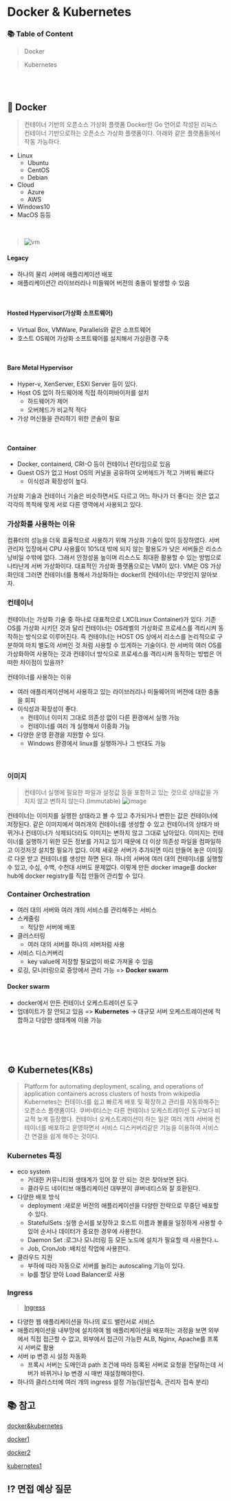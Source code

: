 # Docker & Kubernetes

### 📚 Table of Content
> Docker

> Kubernetes

<br><br>

## 🐳 Docker
> 컨테이너 기반의 오픈소스 가상화 플랫폼
Docker란 Go 언어로 작성된 리눅스 컨테이너 기반으로하는 오픈소스 가상화 플랫폼이다. 
아래와 같은 플랫폼들에서 작동 가능하다.
- Linux
    - Ubuntu
    - CentOS
    - Debian
- Cloud
    - Azure
    - AWS
- Windows10
- MacOS
등등

<br>

> ![vm](img/dockerAndKubernetes/vm.png)

#### Legacy
- 하나의 물리 서버에 애플리케이션 배포
- 애플리케이션간 라이브러리나 미들웨어 버전의 충돌이 발생할 수 있음
<br>

#### Hosted Hypervisor(가상화 소프트웨어)
- Virtual Box, VMWare, Parallels와 같은 소프트웨어
- 호스트 OS웨어 가상화 소프트웨어를 설치해서 가상환경 구축
<br>

#### Bare Metal Hypervisor
- Hyper-v, XenServer, ESXI Server 등이 있다.
- Host OS 없이 하드웨어에 직접 하이퍼바이저를 설치
    - 하드웨어가 제어
    - 오버헤드가 비교적 적다
- 가상 머신들을 관리하기 위한 콘솔이 필요
<br>

#### Container
- Docker, containerd, CRI-O 등이 컨테이너 런타임으로 있음
- Guest OS가 없고 Host OS의 커널을 공유하여 오버헤드가 적고 가벼워 빠르다
    - 이식성과 확장성이 높다.

가상화 기술과 컨테이너 기술은 비슷하면서도 다르고 어느 하나가 더 좋다는 것은 없고 각각의 목적에 맞게 서로 다른 영역에서 사용되고 있다.
<br>

### 가상화를 사용하는 이유
컴퓨터의 성능을 더욱 효율적으로 사용하기 위해 가상화 기술이 많이 등장하였다. 서버 관리자 입장에서 CPU 사용률이 10%대 밖에 되지 않는 활용도가 낮은 서버들은 리소스 낭비일 수밖에 없다. 그래서 안정성을 높이며 리소스도 최대환 활용할 수 있는 방법으로 나타난게 서버 가상화이다. 대표적인 가상화 플랫폼으로는 VM이 있다. VM은 OS 가상화인데 그러면 컨테이너를 통해서 가상화하는 docker의 컨테이너는 무엇인지 알아보자.

### 컨테이너
컨테이너는 가상화 기술 중 하나로 대표적으로 LXC(Linux Container)가 있다. 기존 OS를 가상화 시키던 것과 달리 컨테이너는 OS레벨의 가상화로 프로세스를 격리시켜 동작하는 방식으로 이루어진다. 즉 컨테이너는 HOST OS 상에서 리소스를 논리적으로 구분하여 마치 별도의 서버인 것 처럼 사용할 수 있게하는 기술이다.
한 서버의 여러 OS를 가상화하여 사용하는 것과 컨테이너 방식으로 프로세스를 격리시켜 동작하는 방법은 어떠한 차이점이 있을까?

컨테이너를 사용하는 이유
- 여러 애플리케이션에서 사용하고 있는 라이브러리나 미들웨어의 버전에 대한 충돌을 회피
- 이식성과 확장성이 좋다.
    - 컨테이너 이미지 그대로 의존성 없이 다른 환경에서 실행 가능
    - 컨테이너를 여러 개 실행해서 이중화 가능
- 다양한 운영 환경을 지원할 수 있다.
    - Windows 환경에서 linux를 실행하거나 그 반대도 가능
<br>

### 이미지
> 컨테이너 실행에 필요한 파일과 설정값 등을 포함하고 있는 것으로 상태값을 가지지 않고 변하지 않는다.(Immutable)
> ![image](img/dockerAndKubernetes/dockerIm.png)

컨테이너는 이미지를 실행한 상태라고 볼 수 있고 추가되거나 변한는 값은 컨테이너에 저장된다. 같은 이미지에서 여러개의 컨테이너를 생성할 수 있고 컨테이너의 상태가 바뀌거나 컨테이너가 삭제되더라도 이미지는 변하지 않고 그대로 남아있다.
이미지는 컨테이너를 실행하기 위한 모든 정보를 가지고 있기 때문에 더 이상 의존성 파일을 컴파일하고 이것저것 설치할 필요가 없다. 이제 새로운 서버가 추가되면 미리 만들어 놓은 이미질르 다운 받고 컨테이너를 생성만 하면 된다.
하나의 서버에 여러 대의 컨테이너를 실행할 수 있고, 수십, 수백, 수천대 서버도 문제없다.
이렇게 만든 docker image를 docker hub에 docker registry를 직접 만들어 관리할 수 있다.

### Container Orchestration
- 여러 대의 서버와 여러 개의 서비스를 관리해주는 서비스
- 스케줄링
    - 적당한 서버에 배포
- 클러스터링
    - 여러 대의 서버를 하나의 서버처럼 사용
- 서비스 디스커버리
    - key value에 저장할 필요없이 바로 가져올 수 있음
- 로깅, 모니터링으로 중앙에서 관리 가능
=> __Docker swarm__
#### Docker swarm
- docker에서 만든 컨테이너 오케스트레이션 도구
- 업데이트가 잘 안되고 있음
=> __Kubernetes__ -> 대규모 서버 오케스트레이션에 적합하고 다양한 생태계에 이용 가능

<br><br><br>

## ⚙️ Kubernetes(K8s)
> Platform for automating deployment, scaling, and operations of application containers across clusters of hosts from wikipedia
> Kubernetes는 컨테이너를 쉽고 빠르게 배포 및 확장하고 관리를 자동화해주는 오픈소스 플랫폼이다.
쿠버네티스는 다른 컨테이너 오케스트레이션 도구보다 비교적 늦게 등장했다. 컨테이너 오케스트레이션이 하는 일은 여러 개의 서버에 컨테이너를 배포하고 운영하면서 서비스 디스커버리같은 기능을 이용하여 서비스 간 연결을 쉽게 해주는 것이다. 

### Kubernetes 특징
- eco system
    - 거대한 커뮤니티와 생태계가 있어 잘 안 되는 것은 찾아보면 된다.
    - 클라우드 네이티브 애플리케이션 대부분이 큐버네티스와 잘 호환된다.
- 다양한 배포 방식
    - deployment :새로운 버전의 애플리케이션을 다양한 전략으로 무중단 배포할 수 있다.
    - StatefulSets :실행 순서를 보장하고 호스트 이름과 볼륨을 일정하게 사용할 수 있어 순서나 데이터가 중요한 경우에 사용한다.
    - Daemon Set :로그나 모니터링 등 모든 노드에 설치가 필요할 때 사용한다.ㄴ
    - Job, CronJob :배치성 작업에 사용한다.
- 클라우드 지원
    - 부하에 따라 자동으로 서버를 늘리는 autoscaling 기능이 있다.
    - Ip를 할당 받아 Load Balancer로 사용

### Ingress
> [Ingress](img/dockerAndKubernetes/Ingress.png)
- 다양한 웹 애플리케이션을 하나의 로드 밸런서로 서비스
- 애플리케이션을 내부망에 설치하여 웹 애플리케이션을 배포하는 과정을 보면 외부에서 직접 접근할 수 없고, 외부에서 접근이 가능한 ALB, Nginx, Apache를 프록시 서버로 활용
- 서버 ip 변경 시 설정 자동화
    - 프록시 서버는 도메인과 path 조건에 따라 등록된 서버로 요청을 전달하는데 서버가 바뀌거나 Ip 변경 시 매번 재설정해야한다. 
- 하나의 클러스터에 여러 개의 ingress 설정 가능(일반접속, 관리자 접속 분리)

## 📚 참고
[docker&kubernetes](https://zzsza.github.io/development/2018/04/17/docker-kubernetes/)

[docker1](https://myjamong.tistory.com/297)

[docker2](https://subicura.com/2017/01/19/docker-guide-for-beginners-1.html)

[kubernetes1](https://subicura.com/2019/05/19/kubernetes-basic-1.html)

## ⁉️ 면접 예상 질문
